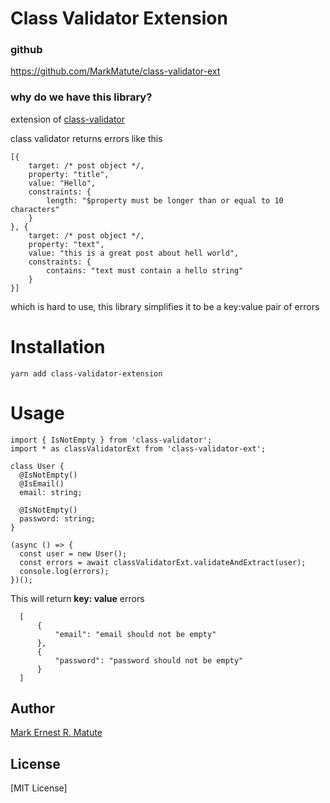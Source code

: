 # Class Validator Extension
### github
https://github.com/MarkMatute/class-validator-ext

### why do we have this library?
extension of [class-validator](https://github.com/typestack/class-validator)

class validator returns errors like this
```
[{
    target: /* post object */,
    property: "title",
    value: "Hello",
    constraints: {
        length: "$property must be longer than or equal to 10 characters"
    }
}, {
    target: /* post object */,
    property: "text",
    value: "this is a great post about hell world",
    constraints: {
        contains: "text must contain a hello string"
    }
}]
```
which is hard to use, this library simplifies it to be a key:value pair of errors


# Installation

```
yarn add class-validator-extension
```

# Usage

```
import { IsNotEmpty } from 'class-validator';
import * as classValidatorExt from 'class-validator-ext';

class User {
  @IsNotEmpty()
  @IsEmail()
  email: string;

  @IsNotEmpty()
  password: string;
}

(async () => {
  const user = new User();
  const errors = await classValidatorExt.validateAndExtract(user);
  console.log(errors);
})();
```

This will return **key: value** errors

```
  [
      {
          "email": "email should not be empty"
      },
      {
          "password": "password should not be empty"
      }
  ]
```

## Author

[Mark Ernest R. Matute](https://github.com/JohnDoe)

## License

[MIT License]

